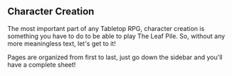 ## Character Creation

The most important part of any Tabletop RPG, character creation is something you have to do to be able to play The Leaf Pile. So, without any more meaningless text, let's get to it!

Pages are organized from first to last, just go down the sidebar and you'll have a complete sheet!
